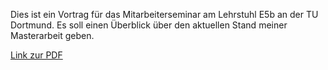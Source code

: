 Dies ist ein Vortrag für das Mitarbeiterseminar am Lehrstuhl E5b an der TU Dortmund.
Es soll einen Überblick über den aktuellen Stand meiner Masterarbeit geben.

[Link zur PDF](https://github.com/Jean1995/Mastervortrag/blob/master/mastervortrag.pdf)
